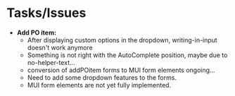 # Tasks/Issues

- **Add PO item:**
  - After displaying custom options in the dropdown, writing-in-input doesn't work anymore
  - Something is not right with the AutoComplete position, maybe due to no-helper-text...
  - conversion of addPOitem forms to MUI form elements ongoing...
  - Need to add some dropdown features to the forms.
  - MUI form elements are not yet fully implemented.
